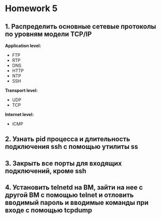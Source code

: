 # Homework 5

## 1. Распределить основные сетевые протоколы по уровням модели TCP/IP

**Application level:**

- FTP
- RTP
- DNS
- HTTP
- NTP
- SSH

**Transport level:**

- UDP
- TCP

**Internet level:**

- ICMP

## 2. Узнать pid процесса и длительность подключения ssh с помощью утилиты ss

## 3. Закрыть все порты для входящих подключений, кроме ssh

## 4. Установить telnetd на ВМ, зайти на нее с другой ВМ с помощью telnet и отловить вводимый пароль и вводимые команды при входе c помощью tcpdump
